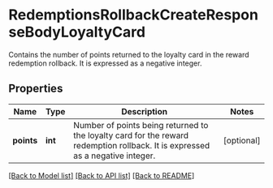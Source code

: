 # RedemptionsRollbackCreateResponseBodyLoyaltyCard

Contains the number of points returned to the loyalty card in the reward redemption rollback. It is expressed as a negative integer.

## Properties

Name | Type | Description | Notes
------------ | ------------- | ------------- | -------------
**points** | **int** | Number of points being returned to the loyalty card for the reward redemption rollback. It is expressed as a negative integer. | [optional] 

[[Back to Model list]](../README.md#documentation-for-models) [[Back to API list]](../README.md#documentation-for-api-endpoints) [[Back to README]](../README.md)


